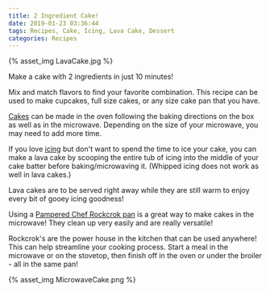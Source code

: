 ```yaml
---
title: 2 Ingredient Cake!
date: 2019-01-23 03:36:44
tags: Recipes, Cake, Icing, Lava Cake, Dessert
categories: Recipes
---
```

{% asset_img LavaCake.jpg %}

Make a cake with 2 ingredients in just 10 minutes! 

Mix and match flavors to find your favorite combination. This recipe can be used to make cupcakes, full size cakes, or any size cake pan that you have. 

[Cakes](https://amzn.to/2W9oqJD) can be made in the oven following the baking directions on the box as well as in the microwave. Depending on the size of your microwave, you may need to add more time.

If you love [icing](https://amzn.to/2RXPxIz) but don't want to spend the time to ice your cake, you can make a lava cake by scooping the entire tub of icing into the middle of your cake batter before baking/microwaving it. (Whipped icing does not work as well in lava cakes.)

Lava cakes are to be served right away while they are still warm to enjoy every bit of gooey icing goodness!

Using a [Pampered Chef Rockcrok pan](https://www.pamperedchef.com/pws/sarahconrad/shop/Cookware/Cookware/Rockcrok+Everyday+Pan/3139) is a great way to make cakes in the microwave! They clean up very easily and are really versatile!

Rockcrok's are the power house in the kitchen that can be used anywhere! This can help streamline your cooking process. Start a meal in the microwave or on the stovetop, then finish off in the oven or under the broiler - all in the same pan!

{% asset_img MicrowaveCake.png %}